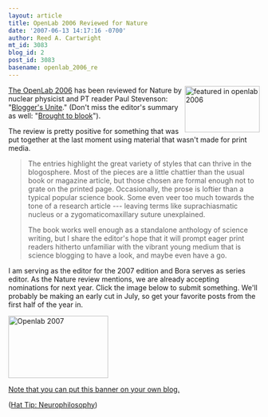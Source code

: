 ```yaml
---
layout: article
title: OpenLab 2006 Reviewed for Nature
date: '2007-06-13 14:17:16 -0700'
author: Reed A. Cartwright
mt_id: 3083
blog_id: 2
post_id: 3083
basename: openlab_2006_re
---
```

<a href="http://www.lulu.com/content/631016"><img src="http://scit.us/openlab/openlab06-150.png" alt="featured in openlab 2006" width="150" height="93" style="float:right;" /></a>

[The OpenLab 2006](http://www.lulu.com/content/631016) has been reviewed for Nature by nuclear physicist and PT reader Paul Stevenson: "[Blogger's Unite](http://www.nature.com/nature/journal/v447/n7146/full/447779b.html)."  (Don't miss the editor's summary as well: "[Brought to blook](http://www.nature.com/nature/journal/v447/n7146/edsumm/e070614-03.html)").

The review is pretty positive for something that was put together at the last moment using material that wasn't made for print media.

> The entries highlight the great variety of styles that can thrive in the blogosphere. Most of the pieces are a little chattier than the usual book or magazine article, but those chosen are formal enough not to grate on the printed page. Occasionally, the prose is loftier than a typical popular science book. Some even veer too much towards the tone of a research article --- leaving terms like suprachiasmatic nucleus or a zygomaticomaxillary suture unexplained.
> 
> The book works well enough as a standalone anthology of science writing, but I share the editor's hope that it will prompt eager print readers hitherto unfamiliar with the vibrant young medium that is science blogging to have a look, and maybe even have a go.

I am serving as the editor for the 2007 edition and Bora serves as series editor.  As the Nature review mentions, we are already accepting nominations for next year.  Click the image below to submit something.  We'll probably be making an early cut in July, so get your favorite posts from the first half of the year in.

<a href="http://openlab.wufoo.com/forms/submission-form/"><img src="http://scit.us/openlab/openlab07-200.png" alt="Openlab 2007" width="200" height="125" /></a>

[Note that you can put this banner on your own blog.](http://dererumnatura.us/archives/2007/03/openlab_2007.html)

([Hat Tip: Neurophilosophy](http://neurophilosophy.wordpress.com/2007/06/13/open-laboratory-reviewed-in-nature/))
